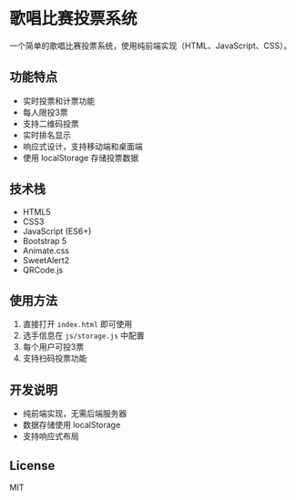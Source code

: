 # 歌唱比赛投票系统

一个简单的歌唱比赛投票系统，使用纯前端实现（HTML、JavaScript、CSS）。

## 功能特点

- 实时投票和计票功能
- 每人限投3票
- 支持二维码投票
- 实时排名显示
- 响应式设计，支持移动端和桌面端
- 使用 localStorage 存储投票数据

## 技术栈

- HTML5
- CSS3
- JavaScript (ES6+)
- Bootstrap 5
- Animate.css
- SweetAlert2
- QRCode.js

## 使用方法

1. 直接打开 `index.html` 即可使用
2. 选手信息在 `js/storage.js` 中配置
3. 每个用户可投3票
4. 支持扫码投票功能

## 开发说明

- 纯前端实现，无需后端服务器
- 数据存储使用 localStorage
- 支持响应式布局

## License

MIT 